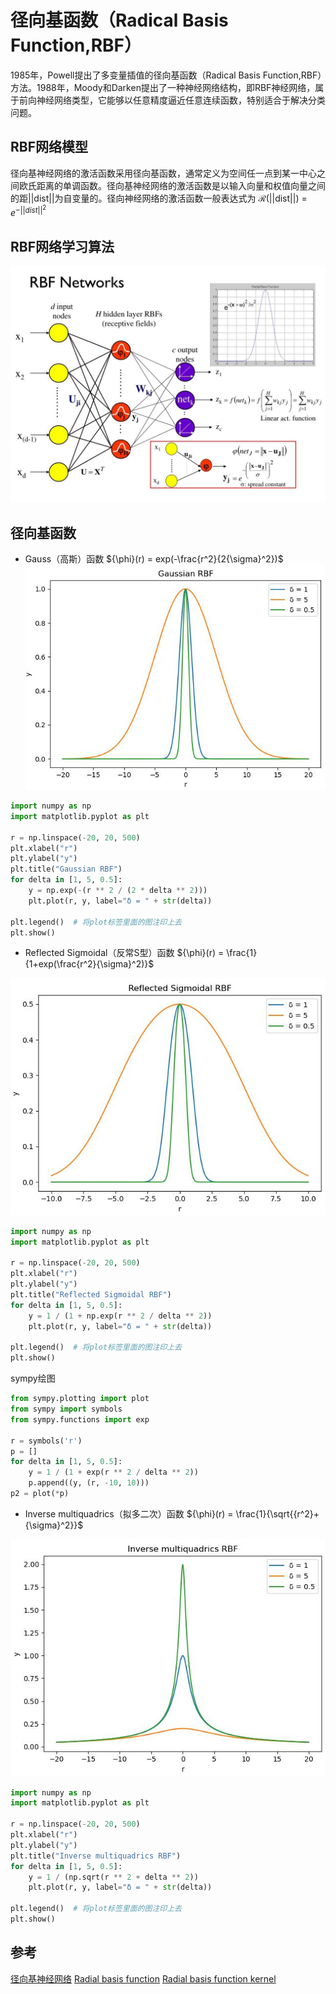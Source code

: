 # 径向基函数（Radical Basis Function,RBF）

1985年，Powell提出了多变量插值的径向基函数（Radical Basis Function,RBF）方法。1988年，Moody和Darken提出了一种神经网络结构，即RBF神经网络，属于前向神经网络类型，它能够以任意精度逼近任意连续函数，特别适合于解决分类问题。

## RBF网络模型

径向基神经网络的激活函数采用径向基函数，通常定义为空间任一点到某一中心之间欧氏距离的单调函数。径向基神经网络的激活函数是以输入向量和权值向量之间的距||dist||为自变量的。径向神经网络的激活函数一般表达式为 $\mathcal{R}$(||dist||) = $e^{-||dist||^2}$

## RBF网络学习算法

![](img/RBF-NN.jpg)

## 径向基函数
- Gauss（高斯）函数
${\phi}(r) = exp(-\frac{r^2}{2{\sigma}^2})$
![](img/rbf_gaussian.jpg)

```python
import numpy as np
import matplotlib.pyplot as plt

r = np.linspace(-20, 20, 500)
plt.xlabel("r")
plt.ylabel("y")
plt.title("Gaussian RBF")
for delta in [1, 5, 0.5]:
    y = np.exp(-(r ** 2 / (2 * delta ** 2)))
    plt.plot(r, y, label="δ = " + str(delta))

plt.legend()  # 将plot标签里面的图注印上去
plt.show()
```

- Reflected Sigmoidal（反常S型）函数
${\phi}(r) = \frac{1}{1+exp(\frac{r^2}{\sigma}^2)}$

![](img/reflected_sigmoidal.jpg)

```python
import numpy as np
import matplotlib.pyplot as plt

r = np.linspace(-20, 20, 500)
plt.xlabel("r")
plt.ylabel("y")
plt.title("Reflected Sigmoidal RBF")
for delta in [1, 5, 0.5]:
    y = 1 / (1 + np.exp(r ** 2 / delta ** 2))
    plt.plot(r, y, label="δ = " + str(delta))

plt.legend()  # 将plot标签里面的图注印上去
plt.show()
```
sympy绘图
```python
from sympy.plotting import plot
from sympy import symbols
from sympy.functions import exp

r = symbols('r')
p = []
for delta in [1, 5, 0.5]:
    y = 1 / (1 + exp(r ** 2 / delta ** 2))
    p.append((y, (r, -10, 10)))
p2 = plot(*p)
```

- Inverse multiquadrics（拟多二次）函数
${\phi}(r) = \frac{1}{\sqrt{{r^2}+{\sigma}^2}}$

![](img/inverse_multiquadrics.jpg)

```python
import numpy as np
import matplotlib.pyplot as plt

r = np.linspace(-20, 20, 500)
plt.xlabel("r")
plt.ylabel("y")
plt.title("Inverse multiquadrics RBF")
for delta in [1, 5, 0.5]:
    y = 1 / (np.sqrt(r ** 2 + delta ** 2))
    plt.plot(r, y, label="δ = " + str(delta))

plt.legend()  # 将plot标签里面的图注印上去
plt.show()
```
## 参考

[径向基神经网络](https://cloud.tencent.com/developer/article/1044824)
[Radial basis function](https://en.jinzhao.wiki/wiki/Radial_basis_function)
[Radial basis function kernel](https://en.jinzhao.wiki/wiki/Radial_basis_function_kernel)